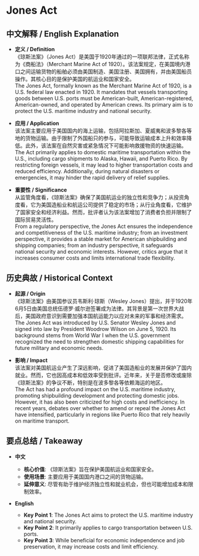 # Jones Act

## 中文解释 / English Explanation

* **定义 / Definition**  
  《琼斯法案》（Jones Act）是美国于1920年通过的一项联邦法律，正式名称为《商船法》（Merchant Marine Act of 1920）。该法案规定，在美国境内港口之间运输货物的船舶必须由美国制造、美国注册、美国拥有，并由美国船员操作。其核心目的是保护美国的航运业和国家安全。  
  The Jones Act, formally known as the Merchant Marine Act of 1920, is a U.S. federal law enacted in 1920. It mandates that vessels transporting goods between U.S. ports must be American-built, American-registered, American-owned, and operated by American crews. Its primary aim is to protect the U.S. maritime industry and national security.

* **应用 / Application**  
  该法案主要应用于美国国内的海上运输，包括阿拉斯加、夏威夷和波多黎各等地的货物运输。由于限制了外国船只的参与，可能导致运输成本上升和效率降低。此外，该法案在自然灾害或紧急情况下可能影响救援物资的快速运输。  
  The Act primarily applies to domestic maritime transportation within the U.S., including cargo shipments to Alaska, Hawaii, and Puerto Rico. By restricting foreign vessels, it may lead to higher transportation costs and reduced efficiency. Additionally, during natural disasters or emergencies, it may hinder the rapid delivery of relief supplies.

* **重要性 / Significance**  
  从监管角度看，《琼斯法案》确保了美国航运业的独立性和竞争力；从投资角度看，它为美国造船业和航运公司提供了稳定的市场；从行业角度看，它维护了国家安全和经济利益。然而，批评者认为该法案增加了消费者负担并限制了国际贸易灵活性。  
  From a regulatory perspective, the Jones Act ensures the independence and competitiveness of the U.S. maritime industry; from an investment perspective, it provides a stable market for American shipbuilding and shipping companies; from an industry perspective, it safeguards national security and economic interests. However, critics argue that it increases consumer costs and limits international trade flexibility.

## 历史典故 / Historical Context

* **起源 / Origin**  
  《琼斯法案》由美国参议员韦斯利·琼斯（Wesley Jones）提出，并于1920年6月5日由美国总统伍德罗·威尔逊签署成为法律。其背景是第一次世界大战后，美国政府意识到需要加强本国航运能力以应对未来的军事和经济需求。  
  The Jones Act was introduced by U.S. Senator Wesley Jones and signed into law by President Woodrow Wilson on June 5, 1920. Its background stems from World War I when the U.S. government recognized the need to strengthen domestic shipping capabilities for future military and economic needs.

* **影响 / Impact**  
  该法案对美国航运业产生了深远影响，促进了美国造船业的发展并保护了国内就业。然而，它也因高成本和低效率受到批评。近年来，关于是否修改或废除《琼斯法案》的争议不断，特别是在波多黎各等依赖海运的地区。  
  The Act has had a profound impact on the U.S. maritime industry, promoting shipbuilding development and protecting domestic jobs. However, it has also been criticized for high costs and inefficiency. In recent years, debates over whether to amend or repeal the Jones Act have intensified, particularly in regions like Puerto Rico that rely heavily on maritime transport.

## 要点总结 / Takeaway

* **中文**  
  - **核心价值**: 《琼斯法案》旨在保护美国航运业和国家安全。  
  - **使用场景**: 主要应用于美国国内港口之间的货物运输。  
  - **延伸意义**: 尽管有助于维护经济独立性和就业机会，但也可能增加成本和限制效率。

* **English**  
  - **Key Point 1**: The Jones Act aims to protect the U.S. maritime industry and national security.  
  - **Key Point 2**: It primarily applies to cargo transportation between U.S. ports.  
  - **Key Point 3**: While beneficial for economic independence and job preservation, it may increase costs and limit efficiency.